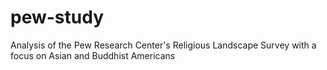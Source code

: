 # pew-study
Analysis of the Pew Research Center's Religious Landscape Survey with a focus on Asian and Buddhist Americans
